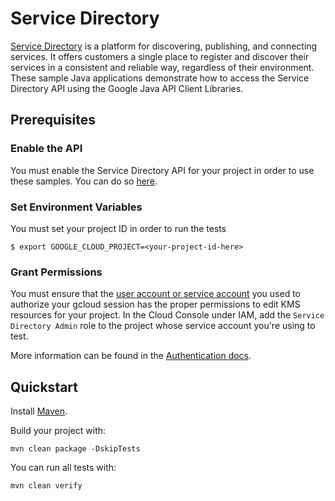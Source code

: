 # Service Directory

[Service Directory](https://cloud.google.com/service-directory/) is a platform
for discovering, publishing, and connecting services. It offers customers a
single place to register and discover their services in a consistent and
reliable way, regardless of their environment. These sample Java applications
demonstrate how to access the Service Directory API using the Google Java API
Client Libraries.

## Prerequisites

### Enable the API

You must enable the Service Directory API for your project in order to use these
samples. You can do so
[here](https://console.cloud.google.com/flows/enableapi?apiid=servicedirectory.googleapis.com&_ga=2.140387959.57242806.1585772225-360187285.1585772225).

### Set Environment Variables

You must set your project ID in order to run the tests

`$ export GOOGLE_CLOUD_PROJECT=<your-project-id-here>`

### Grant Permissions

You must ensure that the
[user account or service account](https://cloud.google.com/iam/docs/service-accounts#differences_between_a_service_account_and_a_user_account)
you used to authorize your gcloud session has the proper permissions to edit KMS
resources for your project. In the Cloud Console under IAM, add the `Service
Directory Admin` role to the project whose service account you're using to test.

More information can be found in the
[Authentication docs](https://cloud.google.com/docs/authentication/production).

## Quickstart

Install [Maven](https://maven.apache.org/).

Build your project with:

    mvn clean package -DskipTests

You can run all tests with:

    mvn clean verify
